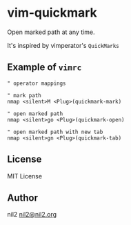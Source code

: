 vim-quickmark
=============

Open marked path at any time.

It's inspired by vimperator's `QuickMarks`

Example of `vimrc`
------------------

```vim
" operator mappings

" mark path
nmap <silent>M <Plug>(quickmark-mark)

" open marked path
nmap <silent>go <Plug>(quickmark-open)

" open marked path with new tab
nmap <silent>gn <Plug>(quickmark-tab)
```

License
-------

MIT License

Author
-------

nil2 <nil2@nil2.org>
